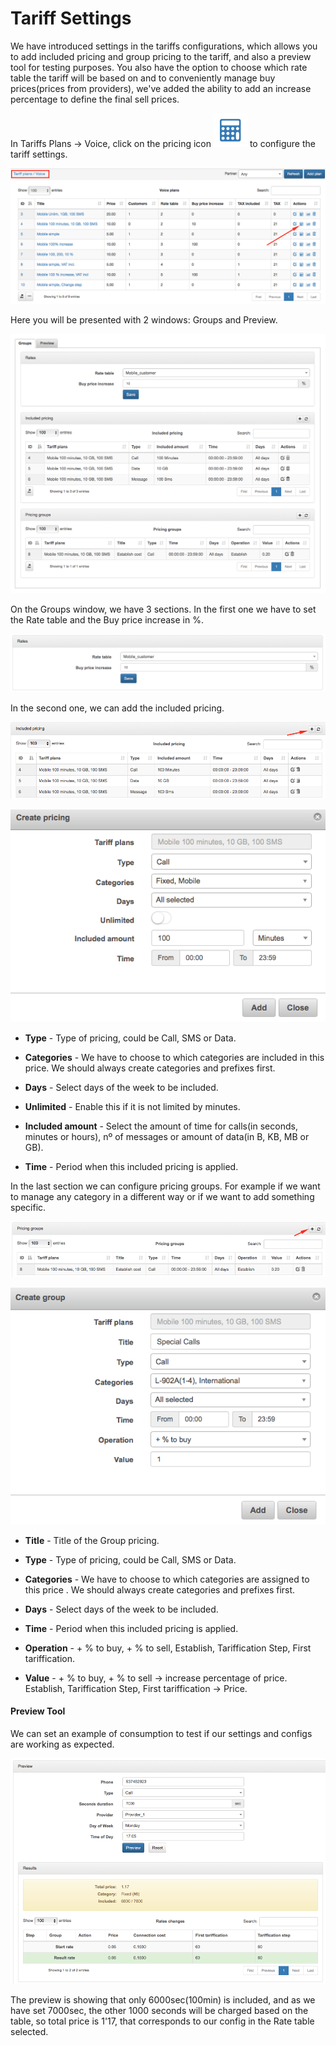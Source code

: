 Tariff Settings
===============

We have introduced settings in the tariffs configurations, which allows you to add included pricing and group pricing to the tariff, and also a preview tool for testing purposes. You also have the option to choose which rate table the tariff will be based on and to conveniently manage buy prices(prices from providers), we've added the ability to add an increase percentage to define the final sell prices.

In Tariffs Plans → Voice, click on the pricing icon <icon class="image-icon">![ViewIcon1](./icon1.png)</icon> to configure the tariff settings.

![Configure tariff](./configure_tariff.png)

Here you will be presented with 2 windows: Groups and Preview.

![Groups and Preview](./groups_preview.png)

On the Groups window, we have 3 sections. In the first one we have to set the Rate table and the Buy price increase in %.

![Rate](./rate.png)

In the second one, we can add the included pricing.

![Included pricing](./included_pricing.png)

![Create pricing](./create_pricing.png)

* **Type** - Type of pricing, could be Call, SMS or Data.


* **Categories** -  We have to choose to which categories are included in this price. We should always create categories and prefixes first.


* **Days** - Select days of the week to be included.


* **Unlimited** - Enable this if it is not limited by minutes.


* **Included amount** - Select the amount of time for calls(in seconds, minutes or hours), nº of messages or amount of data(in B, KB, MB or GB).


* **Time** - Period when this included pricing is applied.


In the last section we can configure pricing groups. For example if we want to manage any category in a different way or if we want to add something specific.

![Add pricing group](./add_pricing_group.png)

![Create group](./create_group.png)

* **Title**  - Title of the Group pricing.


* **Type** - Type of pricing, could be Call, SMS or Data.


* **Categories**  -  We have to choose to which categories are assigned to this price . We should always create categories and prefixes first.


* **Days** - Select days of the week to be included.


* **Time** - Period when this included pricing is applied.


* **Operation** - + % to buy, + % to sell, Establish, Tariffication Step, First tariffication.


* **Value** -  + % to buy, + % to sell → increase percentage of price. Establish, Tariffication Step, First tariffication → Price.


#### Preview Tool

We can set an example of consumption to test if our settings and configs are working as expected.

![Preview Tool](./preview_tool.png)

The preview is showing that only 6000sec(100min) is included, and as we have set 7000sec, the other 1000 seconds will be charged based on the table, so total price is 1'17, that corresponds to our config in the Rate table selected.
